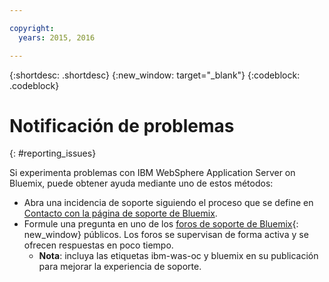 ```yaml
---

copyright:
  years: 2015, 2016

---
```


{:shortdesc: .shortdesc}
{:new_window: target="_blank"}
{:codeblock: .codeblock}

# Notificación de problemas
{: #reporting_issues}

Si experimenta problemas con IBM WebSphere Application Server on Bluemix, puede obtener ayuda mediante uno de estos métodos:

* Abra una incidencia de soporte siguiendo el proceso que se define en [Contacto con la página de soporte de Bluemix](../..//support/index.html#contacting-support).
* Formule una pregunta en uno de los [foros de soporte de Bluemix](https://developer.ibm.com/bluemix/support/){: new_window} públicos. Los foros se supervisan de forma activa y se ofrecen respuestas en poco tiempo.
  * **Nota**: incluya las etiquetas ibm-was-oc y bluemix en su publicación para mejorar la experiencia de soporte.
